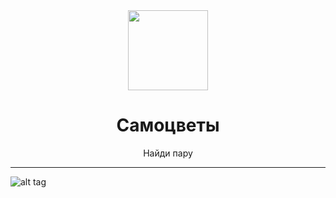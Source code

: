 <div align="center">
    <img src=".images/logo.png" width="128" height="128" style="display: block; margin: 0 auto"/>
    <h1>Самоцветы</h1>
    <p>Найди пару</p>
</div>

---

![alt tag](https://sidenevkirill.github.io/Find-picture/images/screen.png)
